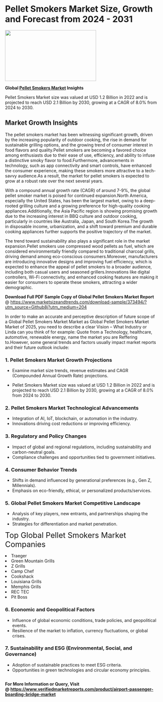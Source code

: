 <H1>Pellet Smokers Market Size, Growth and Forecast from 2024 - 2031</H1><img class="aligncenter size-medium wp-image-584254" src="https://thirdeyenews.in/wp-content/uploads/2024/09/Global-Market-Research-300x168.jpeg" alt="" width="300" height="168" /><p><strong>Global&nbsp;<a href="https://www.marketsizeandtrends.com/download-sample/373494/?utm_source=Github8j?utm_medium=204">Pellet Smokers Market</a> Insights</strong></p><p>Pellet Smokers Market size was valued at USD 1.2 Billion in 2022 and is projected to reach USD 2.1 Billion by 2030, growing at a CAGR of 8.0% from 2024 to 2030.</p><p><h2>Market Growth Insights</h2> <p>The pellet smokers market has been witnessing significant growth, driven by the increasing popularity of outdoor cooking, the rise in demand for sustainable grilling options, and the growing trend of consumer interest in food flavors and quality.Pellet smokers are becoming a favored choice among enthusiasts due to their ease of use, efficiency, and ability to infuse a distinctive smoky flavor to food.Furthermore, advancements in technology, such as app connectivity and smart controls, have enhanced the consumer experience, making these smokers more attractive to a tech-savvy audience.As a result, the market for pellet smokers is expected to grow at a robust rate over the next several years.</p> <p>With a compound annual growth rate (CAGR) of around 7-9%, the global pellet smoker market is poised for continued expansion.North America, especially the United States, has been the largest market, owing to a deep-rooted grilling culture and a growing preference for high-quality cooking appliances.Additionally, the Asia Pacific region is showing promising growth due to the increasing interest in BBQ culture and outdoor cooking, particularly in countries like Australia, Japan, and South Korea.The growth in disposable income, urbanization, and a shift toward premium and durable cooking appliances further supports the positive trajectory of the market.</p> <p>The trend toward sustainability also plays a significant role in the market expansion.Pellet smokers use compressed wood pellets as fuel, which are considered environmentally friendly compared to traditional charcoal grills, driving demand among eco-conscious consumers.Moreover, manufacturers are introducing innovative designs and improving fuel efficiency, which is expected to enhance the appeal of pellet smokers to a broader audience, including both casual users and seasoned grillers.Innovations like digital controllers, Wi-Fi connectivity, and enhanced cooking features are making it easier for consumers to operate these smokers, attracting a wider demographic.</p> <p><span class=""><strong>Download Full PDF Sample Copy of Global Pellet Smokers Market Report</strong> @ <a href="https://www.marketsizeandtrends.com/download-sample/373494/?utm_source=Github8j?utm_medium=204" target="_blank">https://www.marketsizeandtrends.com/download-sample/373494/?utm_source=Github8j?utm_medium=204</a></span></p><p>In order to make an accurate and perceptive description of future scope of a Global&nbsp;Pellet Smokers Market Market as Global&nbsp;Pellet Smokers Market Market of 2025, you need to describe a clear Vision &ndash; What Industry or Linda can you think of for example: Quote from a Technology, healthcare, automotive, renewable energy, name the market you are Reffering to.However, some general trends and factors usually impact market reports and their future outlook include:</p><h3>1.&nbsp;<strong>Pellet Smokers Market Growth Projections</strong></h3><ul><li>Examine market size trends, revenue estimates and CAGR (Compounded Annual Growth Rate) projections.</li><li><p>Pellet Smokers Market size was valued at USD 1.2 Billion in 2022 and is projected to reach USD 2.1 Billion by 2030, growing at a CAGR of 8.0% from 2024 to 2030.</p></li></ul><h3>2.&nbsp;<strong>Pellet Smokers Market Technological Advancements</strong></h3><ul><li>Integration of AI, IoT, blockchain, or automation in the industry.</li><li>Innovations driving cost reductions or improving efficiency.</li></ul><h3>3.&nbsp;<strong>Regulatory and Policy Changes</strong></h3><ul><li>Impact of global and regional regulations, including sustainability and carbon-neutral goals.</li><li>Compliance challenges and opportunities tied to government initiatives.</li></ul><h3>4.&nbsp;<strong>Consumer Behavior Trends</strong></h3><ul><li>Shifts in demand influenced by generational preferences (e.g., Gen Z, Millennials).</li><li>Emphasis on eco-friendly, ethical, or personalized products/services.</li></ul><h3>5.&nbsp;<strong>Global Pellet Smokers Market Competitive Landscape</strong></h3><ul><li>Analysis of key players, new entrants, and partnerships shaping the industry.</li><li>Strategies for differentiation and market penetration.</li></ul><p data-pm-slice="1 1 []"><span style="color: inherit; font-family: inherit; font-size: 25px;">Top Global Pellet Smokers Market Companies</span></p><div class="" data-test-id=""><p><li>Traeger</li><li> Green Mountain Grills</li><li> Z Grills</li><li> Camp Chef</li><li> Cookshack</li><li> Louisiana Grills</li><li> Memphis Grills</li><li> REC TEC</li><li> Pit Boss</li></p></div><h3>6.&nbsp;<strong>Economic and Geopolitical Factors</strong></h3><ul><li>Influence of global economic conditions, trade policies, and geopolitical events.</li><li>Resilience of the market to inflation, currency fluctuations, or global crises.</li></ul><h3>7.&nbsp;<strong>Sustainability and ESG (Environmental, Social, and Governance)</strong></h3><ul><li>Adoption of sustainable practices to meet ESG criteria.</li><li>Opportunities in green technologies and circular economy principles.</li></ul><h2><strong style="font-size: 14px;">For More Information or Query, Visit @&nbsp;</strong><a style="background-color: #ffffff; font-size: 14px;" href="https://www.marketsizeandtrends.com/report/pellet-smokers-market/" target="_blank">https://www.verifiedmarketreports.com/product/airport-passenger-boarding-bridge-market</a></h2>